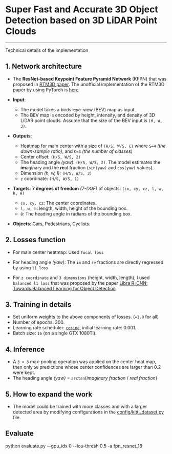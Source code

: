 # Super Fast and Accurate 3D Object Detection based on 3D LiDAR Point Clouds

---

Technical details of the implementation


## 1. Network architecture

- The **ResNet-based Keypoint Feature Pyramid Network** (KFPN) that was proposed in [RTM3D paper](https://arxiv.org/pdf/2001.03343.pdf).
The unofficial implementation of the RTM3D paper by using PyTorch is [here](https://github.com/maudzung/RTM3D)
- **Input**: 
    - The model takes a birds-eye-view (BEV) map as input. 
    - The BEV map is encoded by height, intensity, and density of 3D LiDAR point clouds. Assume that the size of the BEV input is `(H, W, 3)`.

- **Outputs**: 
    - Heatmap for main center with a size of `(H/S, W/S, C)` where `S=4` _(the down-sample ratio)_, and `C=3` _(the number of classes)_
    - Center offset: `(H/S, W/S, 2)`
    - The heading angle _(yaw)_: `(H/S, W/S, 2)`. The model estimates the **im**aginary and the **re**al fraction (`sin(yaw)` and `cos(yaw)` values).
    - Dimension _(h, w, l)_: `(H/S, W/S, 3)`
    - `z` coordinate: `(H/S, W/S, 1)`

- **Targets**: **7 degrees of freedom** _(7-DOF)_ of objects: `(cx, cy, cz, l, w, h, θ)`
   - `cx, cy, cz`: The center coordinates.
   - `l, w, h`: length, width, height of the bounding box.
   - `θ`: The heading angle in radians of the bounding box.
   
- **Objects**: Cars, Pedestrians, Cyclists.

## 2. Losses function

- For main center heatmap: Used `focal loss`

- For heading angle _(yaw)_: The `im` and `re` fractions are directly regressed by using `l1_loss`

- For `z coordinate` and `3 dimensions` (height, width, length), I used `balanced l1 loss` that was proposed by the paper
 [Libra R-CNN: Towards Balanced Learning for Object Detection](https://arxiv.org/pdf/1904.02701.pdf)

## 3. Training in details

- Set uniform weights to the above components of losses. (`=1.0` for all)
- Number of epochs: 300.
- Learning rate scheduler: [`cosine`](https://arxiv.org/pdf/1812.01187.pdf), initial learning rate: 0.001.
- Batch size: `16` (on a single GTX 1080Ti).

## 4. Inference

- A `3 × 3` max-pooling operation was applied on the center heat map, then only `50` predictions whose 
center confidences are larger than 0.2 were kept.
- The heading angle _(yaw)_ = `arctan`(_imaginary fraction_ / _real fraction_)

## 5. How to expand the work

- The model could be trained with more classes and with a larger detected area by modifying configurations in 
the [config/kitti_dataset.py](https://github.com/maudzung/Super-Fast-Accurate-3D-Object-Detection/blob/master/src/config/kitti_config.py) file.


## Evaluate

python evaluate.py --gpu_idx 0 --iou-thresh 0.5 -a fpn_resnet_18